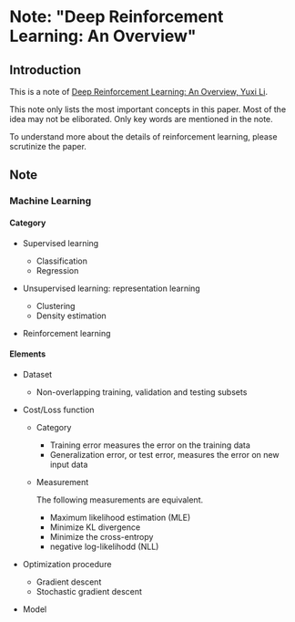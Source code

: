 # Note: "Deep Reinforcement Learning: An Overview"


## Introduction

This is a note of [Deep Reinforcement Learning: An Overview, Yuxi Li](https://arxiv.org/pdf/1701.07274.pdf).

This note only lists the most important concepts in this paper. Most of the idea may not be eliborated. Only key words are mentioned in the note.

To understand more about the details of reinforcement learning, please scrutinize the paper.

## Note

### Machine Learning

#### Category

* Supervised learning

  * Classification 
  * Regression

* Unsupervised learning: representation learning 

  * Clustering 
  * Density estimation

* Reinforcement learning

#### Elements

* Dataset

  * Non-overlapping training, validation and testing subsets

* Cost/Loss function

  * Category

    * Training error measures the error on the training data
    * Generalization error, or test error, measures the error on new input data
	
  * Measurement
  
    The following measurements are equivalent.
  
    * Maximum likelihood estimation (MLE)
	* Minimize KL divergence
	* Minimize the cross-entropy
	* negative log-likelihodd (NLL)

* Optimization procedure

  * Gradient descent 
  * Stochastic gradient descent

* Model











